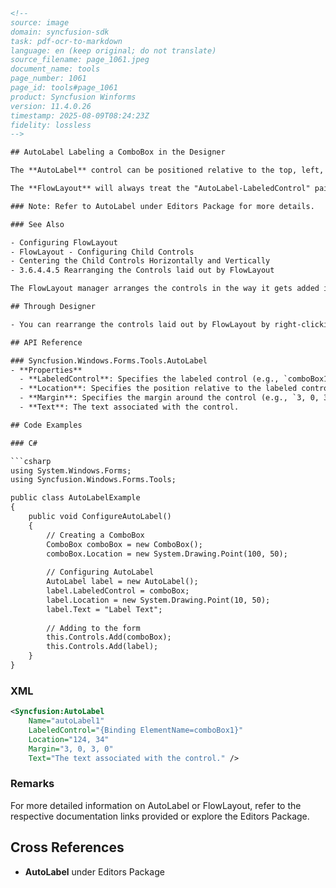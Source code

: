 ```html
<!--
source: image
domain: syncfusion-sdk
task: pdf-ocr-to-markdown
language: en (keep original; do not translate)
source_filename: page_1061.jpeg
document_name: tools
page_number: 1061
page_id: tools#page_1061
product: Syncfusion Winforms
version: 11.4.0.26
timestamp: 2025-08-09T08:24:23Z
fidelity: lossless
-->

## AutoLabel Labeling a ComboBox in the Designer

The **AutoLabel** control can be positioned relative to the top, left, bottom, or right of the labeled control. It can also be positioned at a custom distance from the labeled control specified via its **DX** and **DY** properties. When using relative positioning, you can also specify the gap between the label and the control.

The **FlowLayout** will always treat the "AutoLabel-LabeledControl" pair as a unit. You can use AutoLabels and FlowLayout together to implement complex and powerful form layouts.

### Note: Refer to AutoLabel under Editors Package for more details.

### See Also

- Configuring FlowLayout
- FlowLayout - Configuring Child Controls
- Centering the Child Controls Horizontally and Vertically
- 3.6.4.4.5 Rearranging the Controls laid out by FlowLayout

The FlowLayout manager arranges the controls in the way it gets added into the Container collection.

## Through Designer

- You can rearrange the controls laid out by FlowLayout by right-clicking the control and selecting the **Bring To Front** or **Send To Back** verbs in the designer.

## API Reference

### Syncfusion.Windows.Forms.Tools.AutoLabel
- **Properties**
  - **LabeledControl**: Specifies the labeled control (e.g., `comboBox1`).
  - **Location**: Specifies the position relative to the labeled control (e.g., `124, 34`).
  - **Margin**: Specifies the margin around the control (e.g., `3, 0, 3, 0`).
  - **Text**: The text associated with the control.

## Code Examples

### C#

```csharp
using System.Windows.Forms;
using Syncfusion.Windows.Forms.Tools;

public class AutoLabelExample
{
    public void ConfigureAutoLabel()
    {
        // Creating a ComboBox
        ComboBox comboBox = new ComboBox();
        comboBox.Location = new System.Drawing.Point(100, 50);
        
        // Configuring AutoLabel
        AutoLabel label = new AutoLabel();
        label.LabeledControl = comboBox;
        label.Location = new System.Drawing.Point(10, 50);
        label.Text = "Label Text";
        
        // Adding to the form
        this.Controls.Add(comboBox);
        this.Controls.Add(label);
    }
}
```

### XML

```xml
<Syncfusion:AutoLabel
    Name="autoLabel1"
    LabeledControl="{Binding ElementName=comboBox1}"
    Location="124, 34"
    Margin="3, 0, 3, 0"
    Text="The text associated with the control." />
```

### Remarks

For more detailed information on AutoLabel or FlowLayout, refer to the respective documentation links provided or explore the Editors Package.

## Cross References

- **AutoLabel** under Editors Package

<!-- tags: [Syncfusion, WinForms, AutoLabel, FlowLayout, Designer, Control Layout, Positioning] keywords: [AutoLabel, LabeledControl, DX, DY, FlowLayout, rearranging controls, Bring To Front, Send To Back, property settings, form layout, design-time, Designer] -->
```